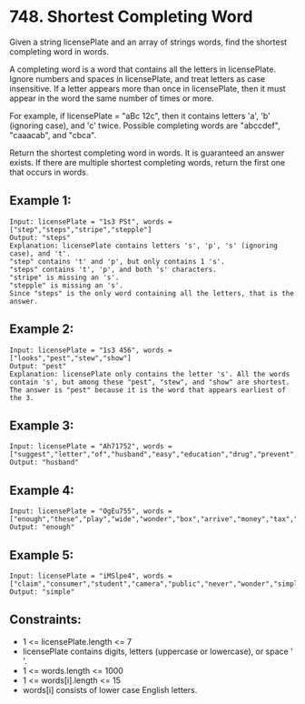 # 748. Shortest Completing Word

Given a string licensePlate and an array of strings words, find the shortest completing word in words.

A completing word is a word that contains all the letters in licensePlate. Ignore numbers and spaces in licensePlate, and treat letters as case insensitive. If a letter appears more than once in licensePlate, then it must appear in the word the same number of times or more.

For example, if licensePlate = "aBc 12c", then it contains letters 'a', 'b' (ignoring case), and 'c' twice. Possible completing words are "abccdef", "caaacab", and "cbca".

Return the shortest completing word in words. It is guaranteed an answer exists. If there are multiple shortest completing words, return the first one that occurs in words.

## Example 1:

```
Input: licensePlate = "1s3 PSt", words = ["step","steps","stripe","stepple"]
Output: "steps"
Explanation: licensePlate contains letters 's', 'p', 's' (ignoring case), and 't'.
"step" contains 't' and 'p', but only contains 1 's'.
"steps" contains 't', 'p', and both 's' characters.
"stripe" is missing an 's'.
"stepple" is missing an 's'.
Since "steps" is the only word containing all the letters, that is the answer.
```

## Example 2:

```
Input: licensePlate = "1s3 456", words = ["looks","pest","stew","show"]
Output: "pest"
Explanation: licensePlate only contains the letter 's'. All the words contain 's', but among these "pest", "stew", and "show" are shortest. The answer is "pest" because it is the word that appears earliest of the 3.
```

## Example 3:

```
Input: licensePlate = "Ah71752", words = ["suggest","letter","of","husband","easy","education","drug","prevent","writer","old"]
Output: "husband"
```

## Example 4:

```
Input: licensePlate = "OgEu755", words = ["enough","these","play","wide","wonder","box","arrive","money","tax","thus"]
Output: "enough"
```

## Example 5:

```
Input: licensePlate = "iMSlpe4", words = ["claim","consumer","student","camera","public","never","wonder","simple","thought","use"]
Output: "simple"
``` 

## Constraints:

* 1 <= licensePlate.length <= 7
* licensePlate contains digits, letters (uppercase or lowercase), or space ' '.
* 1 <= words.length <= 1000
* 1 <= words[i].length <= 15
* words[i] consists of lower case English letters.
